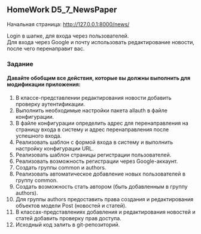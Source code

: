 ## HomeWork D5_7_NewsPaper

Начальная страница: http://127.0.0.1:8000/news/

Login в шапке, для входа через пользователей.  
Для входа через Google и почту использовать редактирование новости, после чего перенаправит вас.

### Задание
#### Давайте обобщим все действия, которые вы должны выполнить для модификации приложения:

1. В классе-представлении редактирования новости добавить проверку аутентификации.
2. Выполнить необходимые настройки пакета allauth в файле конфигурации.
3. В файле конфигурации определить адрес для перенаправления на страницу входа в систему и адрес перенаправления после успешного входа.
4. Реализовать шаблон с формой входа в систему и выполнить настройку конфигурации URL.
5. Реализовать шаблон страницы регистрации пользователей.
6. Реализовать возможность регистрации через Google-аккаунт.
7. Создать группы common и authors.
8. Реализовать автоматическое добавление новых пользователей в группу common.
9. Создать возможность стать автором (быть добавленным в группу authors).
10. Для группы authors предоставить права создания и редактирования объектов модели Post (новостей и статей).
11. В классах-представлениях добавления и редактирования новостей и статей добавить проверку прав доступа.
12. Исходный код залить в git-репозиторий.

